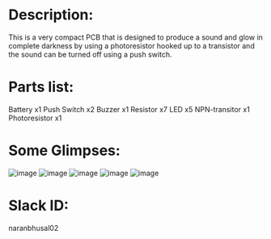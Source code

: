 # Description:
This is a very compact PCB that is designed to produce a sound and glow in complete darkness by using a photoresistor hooked up to a transistor and the sound can be turned off using a push switch.
# Parts list:
Battery x1 Push Switch x2 Buzzer x1 Resistor x7 LED x5 NPN-transitor x1 Photoresistor x1
# Some Glimpses:
![image](https://github.com/user-attachments/assets/b60aa721-02ab-43fc-8ab5-28986874dfa6)
![image](https://github.com/user-attachments/assets/a46f2582-66e5-49d4-ad65-9057c79a41ea)
![image](https://github.com/user-attachments/assets/67538fef-0db0-4204-a239-c81fa25a2479)
![image](https://github.com/user-attachments/assets/64b96491-290c-4d2b-8494-c55adece3873)
![image](https://github.com/user-attachments/assets/9234622b-8be0-4f22-9929-e56c00b3fa87)



# Slack ID:  
naranbhusal02
